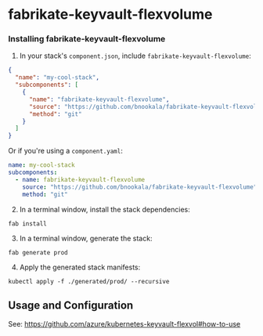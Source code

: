 # fabrikate-keyvault-flexvolume

### Installing fabrikate-keyvault-flexvolume

1. In your stack's `component.json`, include `fabrikate-keyvault-flexvolume`:

```json
{
  "name": "my-cool-stack",
  "subcomponents": [
    {
      "name": "fabrikate-keyvault-flexvolume",
      "source": "https://github.com/bnookala/fabrikate-keyvault-flexvolume",
      "method": "git"
    }
  ]
}
```

Or if you're using a `component.yaml`:

```yaml
name: my-cool-stack
subcomponents:
  - name: fabrikate-keyvault-flexvolume
    source: "https://github.com/bnookala/fabrikate-keyvault-flexvolume"
    method: "git"
```

2. In a terminal window, install the stack dependencies:

```
fab install
```

3. In a terminal window, generate the stack:

```
fab generate prod
```

4. Apply the generated stack manifests:

```
kubectl apply -f ./generated/prod/ --recursive
```

## Usage and Configuration

See: https://github.com/azure/kubernetes-keyvault-flexvol#how-to-use
